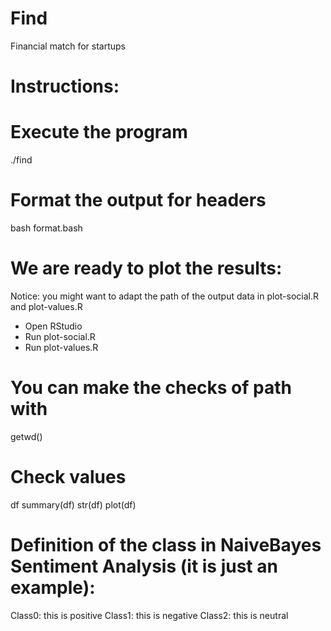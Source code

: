 # Find
Financial match for startups

# Instructions:
# Execute the program
./find
# Format the output for headers
bash format.bash 
# We are ready to plot the results:
Notice: you might want to adapt the path of the output data in plot-social.R and plot-values.R
- Open RStudio
- Run plot-social.R
- Run plot-values.R

# You can make the checks of path with
getwd()

# Check values
df
summary(df)
str(df)
plot(df)


# Definition of the class in NaiveBayes Sentiment Analysis (it is just an example):
Class0: this is positive
Class1: this is negative
Class2: this is neutral